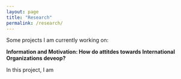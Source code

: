 ```yaml
---
layout: page
title: "Research"
permalink: /research/
---
```



Some projects I am currently working on:

**Information and Motivation: How do attitdes towards International Organizations deveop?**

In this project, I am 